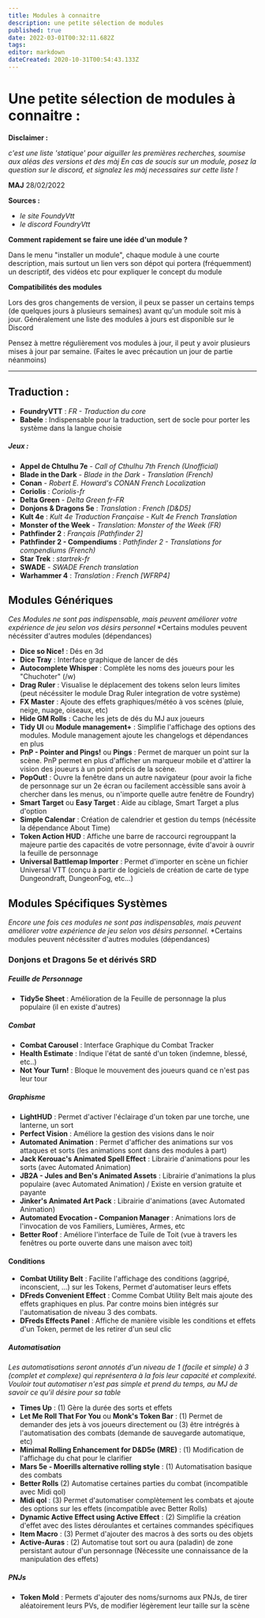 ```yaml
---
title: Modules à connaitre
description: une petite sélection de modules
published: true
date: 2022-03-01T00:32:11.682Z
tags: 
editor: markdown
dateCreated: 2020-10-31T00:54:43.133Z
---
```


# Une petite sélection de modules à connaitre :

**Disclaimer :**

*c'est une liste 'statique' pour aiguiller les premières recherches, soumise aux aléas des versions et des màj 
En cas de soucis sur un module, posez la question sur le discord, et signalez les màj necessaires sur cette liste !*

**MAJ** 28/02/2022

**Sources :**  
- *le site FoundyVtt*
- *le discord FoundryVtt*


**Comment rapidement se faire une idée d'un module ?**

Dans le menu "installer un module", chaque module à une courte description, mais surtout un lien vers son dépot qui portera (fréquemment) un descriptif, des vidéos etc pour expliquer le concept du module

**Compatibilités des modules**  

Lors des gros changements de version, il peux se passer un certains temps (de quelques jours à plusieurs semaines) avant qu'un module soit mis à jour. Généralement une liste des modules à jours est disponible sur le Discord

Pensez à mettre régulièrement vos modules à jour, il peut y avoir plusieurs mises à jour par semaine. (Faites le avec précaution un jour de partie néanmoins)

----------

## Traduction :
- **FoundryVTT** : *FR - Traduction du core*
- **Babele** : Indispensable pour la traduction, sert de socle pour porter les système dans la langue choisie
##### Jeux : 
- **Appel de Chtulhu 7e** - *Call of Cthulhu 7th French (Unofficial)* 
- **Blade in the Dark** - *Blade in the Dark - Translation (French)*
- **Conan** - *Robert E. Howard's CONAN French Localization* 
- **Coriolis** : *Coriolis-fr*
- **Delta Green** - *Delta Green fr-FR*
- **Donjons & Dragons 5e** : *Translation : French [D&D5]* 
- **Kult 4e** : *Kult 4e Traduction Française - Kult 4e French Translation*
- **Monster of the Week** - *Translation: Monster of the Week (FR)* 
- **Pathfinder 2** : *Français [Pathfinder 2]* 
- **Pathfinder 2 - Compendiums** : *Pathfinder 2 - Translations for compendiums (French)*
- **Star Trek** : *startrek-fr*
- **SWADE** - *SWADE French translation*
- **Warhammer 4** : *Translation : French [WFRP4]*  


## Modules Génériques
*Ces Modules ne sont pas indispensable, mais peuvent améliorer votre expérience de jeu selon vos désirs personnel*
*Certains modules peuvent nécéssiter d'autres modules (dépendances)

 - **Dice so Nice!** : Dés en 3d
 - **Dice Tray** : Interface graphique de lancer de dés
 - **Autocomplete Whisper** : Complète les noms des joueurs pour les "Chuchoter" (/w)
 - **Drag Ruler** : Visualise le déplacement des tokens selon leurs limites (peut nécéssiter le module Drag Ruler integration de votre système)
 - **FX Master** : Ajoute des effets graphiques/météo à vos scènes (pluie, neige, nuage, oiseaux, etc)
 - **Hide GM Rolls** : Cache les jets de dés du MJ aux joueurs
 - **Tidy UI** ou **Module management+** : Simplifie l'affichage des options des modules. Module management ajoute les changelogs et dépendances en plus
 - **PnP - Pointer and Pings!** ou **Pings** : Permet de marquer un point sur la scène. PnP permet en plus d'afficher un marqueur mobile et d'attirer la vision des joueurs à un point précis de la scène.
  - **PopOut!** : Ouvre la fenêtre dans un autre navigateur (pour avoir la fiche de personnage sur un 2e écran ou facilement accèssible sans avoir à chercher dans les menus, ou n'importe quelle autre fenêtre de Foundry)
 - **Smart Target** ou **Easy Target** : Aide au ciblage, Smart Target a plus d'option
 - **Simple Calendar** : Création de calendrier et gestion du temps (nécéssite la dépendance About Time)
 - **Token Action HUD** : Affiche une barre de raccourci regrouppant la majeure partie des capacités de votre personnage, évite d'avoir à ouvrir la feuille de personnage
- **Universal Battlemap Importer** : Permet d'importer en scène un fichier Universal VTT (conçu à partir de logiciels de création de carte de type Dungeondraft, DungeonFog, etc...)

## Modules Spécifiques Systèmes
*Encore une fois ces modules ne sont pas indispensables, mais peuvent améliorer votre expérience de jeu selon vos désirs personnel.*
*Certains modules peuvent nécéssiter d'autres modules (dépendances)

### Donjons et Dragons 5e et dérivés SRD

##### Feuille de Personnage
- **Tidy5e Sheet** : Amélioration de la Feuille de personnage la plus populaire (il en existe d'autres)

##### Combat
- **Combat Carousel** : Interface Graphique du Combat Tracker
- **Health Estimate** : Indique l'état de santé d'un token (indemne, blessé, etc..)
- **Not Your Turn!** : Bloque le mouvement des joueurs quand ce n'est pas leur tour

##### Graphisme
- **LightHUD** : Permet d'activer l'éclairage d'un token par une torche, une lanterne, un sort
- **Perfect Vision** : Améliore la gestion des visions dans le noir
- **Automated Animation** : Permet d'afficher des animations sur vos attaques et sorts (les animations sont dans des modules à part)
- **Jack Kerouac's Animated Spell Effect** : Librairie d'animations pour les sorts (avec Automated Animation)
- **JB2A - Jules and Ben's Animated Assets** : Librairie d'animations la plus populaire (avec Automated Animation) / Existe en version gratuite et payante
- **Jinker's Animated Art Pack** : Librairie d'animations (avec Automated Animation)
- **Automated Evocation - Companion Manager** : Animations lors de l'invocation de vos Familiers, Lumières, Armes, etc 
- **Better Roof** : Améliore l'interface de Tuile de Toit (vue à travers les fenêtres ou porte ouverte dans une maison avec toit)

#### Conditions
- **Combat Utility Belt** : Facilite l'affichage des conditions (aggripé, inconscient, ...) sur les Tokens, Permet d'automatiser leurs effets
- **DFreds Convenient Effect** : Comme Combat Utility Belt mais ajoute des effets graphiques en plus. Par contre moins bien intégrés sur l'automatisation de niveau 3 des combats.
- **DFreds Effects Panel** : Affiche de manière visible les conditions et effets d'un Token, permet de les retirer d'un seul clic

##### Automatisation
*Les automatisations seront annotés d'un niveau de 1 (facile et simple) à 3 (complet et complexe) qui représentera à la fois leur capacité et complexité. Vouloir tout automatiser n'est pas simple et prend du temps, au MJ de savoir ce qu'il désire pour sa table*
- **Times Up** : (1) Gère la durée des sorts et effets
- **Let Me Roll That For You** ou **Monk's Token Bar** : (1) Permet de demander des jets à vos joueurs directement ou (3) être intrégrés à l'automatisation des combats (demande de sauvegarde automatique, etc)
- **Minimal Rolling Enhancement for D&D5e (MRE)** : (1) Modification de l'affichage du chat pour le clarifier
- **Mars 5e - Moerills alternative rolling style** : (1) Automatisation basique des combats
- **Better Rolls** (2) Automatise certaines parties du combat (incompatible avec Midi qol)
- **Midi qol** : (3) Permet d'automatiser complètement les combats et ajoute des options sur les effets (incompatible avec Better Rolls)
- **Dynamic Active Effect using Active Effect** : (2) Simplifie la création d'effet avec des listes déroulantes et certaines commandes spécifiques
- **Item Macro** : (3) Permet d'ajouter des macros à des sorts ou des objets
- **Active-Auras** : (2) Automatise tout sort ou aura (paladin) de zone persistant autour d'un personnage (Nécessite une connaissance de la manipulation des effets)

##### PNJs
- **Token Mold** : Permets d'ajouter des noms/surnoms aux PNJs, de tirer aléatoirement leurs PVs, de modifier légèrement leur taille sur la scène








